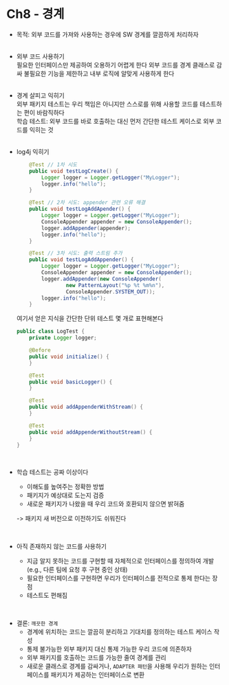 # Ch8 - 경계

-   목적: 외부 코드를 가져와 사용하는 경우에 SW 경계를 깔끔하게 처리하자  
    <br>

-   외부 코드 사용하기  
    필요한 인터페이스만 제공하여 오용하기 어렵게 한다
    외부 코드를 경계 클래스로 감싸 불필요한 기능을 제한하고 내부 로직에 알맞게 사용하게 한다  
    <br>

-   경계 살피고 익히기  
    외부 패키지 테스트는 우리 책임은 아니지만 스스로를 위해 사용할 코드를 테스트하는 편이 바람직하다  
    학습 테스트: 외부 코드를 바로 호출하는 대신 먼저 간단한 테스트 케이스로 외부 코드를 익히는 것  
    <br>

-   log4j 익히기

    ```java
        @Test // 1차 시도
        public void testLogCreate() {
            Logger logger = Logger.getLogger("MyLogger");
            logger.info("hello");
        }

        @Test // 2차 시도: appender 관련 오류 해결
        public void testLogAddApender() {
            Logger logger = Logger.getLogger("MyLogger");
            ConsoleAppender appender = new ConsoleAppender();
            logger.addAppender(appender);
            logger.info("hello");
        }

        @Test // 3차 시도: 출력 스트림 추가
        public void testLogAddAppender() {
            Logger logger = Logger.getLogger("MyLogger");
            ConsoleAppender appender = new ConsoleAppender();
            logger.addAppender(new ConsoleAppender(
                    new PatternLayout("%p %t %m%n"),
                    ConsoleAppender.SYSTEM_OUT));
            logger.info("hello");
        }
    ```

    여기서 얻은 지식을 간단한 단위 테스트 몇 개로 표현해본다

    ```java
    public class LogTest {
        private Logger logger;

        @Before
        public void initialize() {
        }

        @Test
        public void basicLogger() {
        }

        @Test
        public void addAppenderWithStream() {
        }

        @Test
        public void addAppenderWithoutStream() {
        }
    }
    ```

    <br>

-   학습 테스트는 공짜 이상이다

    -   이해도를 높여주는 정확한 방법
    -   패키지가 예상대로 도는지 검증
    -   새로운 패키지가 나왔을 때 우리 코드와 호환되지 않으면 밝혀줌

    -> 패키지 새 버전으로 이전하기도 쉬워진다

    <br>

-   아직 존재하지 않는 코드를 사용하기
    -   지금 알지 못하는 코드를 구현할 때 자체적으로 인터페이스를 정의하여 개발  
        (e.g., 다른 팀에 요청 후 구현 중인 상태)
    -   필요한 인터페이스를 구현하면 우리가 인터페이스를 전적으로 통제 한다는 장점
    -   테스트도 편해짐

<br>

-   결론: `깨끗한 경계`
    -   경계에 위치하는 코드는 깔끔히 분리하고 기대치를 정의하는 테스트 케이스 작성
    -   통제 불가능한 외부 패키지 대신 통제 가능한 우리 코드에 의존하자
    -   외부 패키지를 호출하는 코드를 가능한 줄여 경계를 관리
    -   새로운 클래스로 경계를 감싸거나, `ADAPTER 패턴`을 사용해 우리가 원하는 인터페이스를 패키지가 제공하는 인터페이스로 변환
